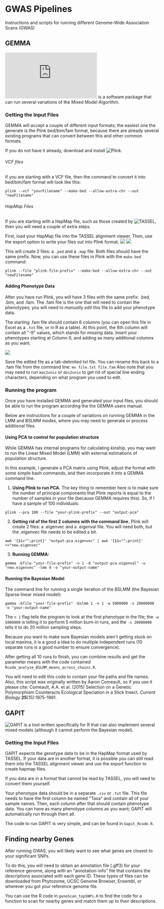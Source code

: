 # GWAS Pipelines
Instructions and scripts for running different Genome-Wide Association Scans (GWAS)

## GEMMA
![GEMMA](http://home.uchicago.edu/xz7/software/GEMMAmanual.pdf) is a
software package that can run several variations of the Mixed Model
Algorithm.

### Getting the Input Files
GEMMA will accept a couple of different input formats; the easiest one
the generate is the Plink bed/bim/fam format, because there are
already several existing programs that can convert between this and
other common formats.

If you do not have it already, download and install
![Plink](http://pngu.mgh.harvard.edu/~purcell/plink/).

###### VCF files
If you are starting with a VCF file, then the command to convert it
into bed/bim/fam format will look like this:

```
plink --vcf "yourFilename" --make-bed --allow-extra-chr --out
"newFilename"
```
###### HapMap Files
If you are starting with a HapMap file, such as those created by
![TASSEL](http://www.maizegenetics.net/tassel), then you will need a
couple of extra steps.

First, load your HapMap file into the TASSEL alignment viewer.  Then,
use the export option to write your files out into Plink format.
<img src=../images/tassel_menu.png/>
<img src=../images/tassel_saveAsplink.png/>

This will create 2 files: a `.ped` and a `.map` file.  Both files
should have the same prefix.  Now, you can use these files in Plink
with the `make-bed` command:

```
plink --file "plink-file-prefix" --make-bed --allow-extra-chr --out
"newFilename"
```

#### Adding Phenotype Data
After you have run Plink, you will have 3 files with the same prefix:
.bed, .bim, and .fam.  The .fam file is the one that will need to
contain the phenotypes; you will need to *manually edit* this file to
add your phenotype data.

The starting .fam file should contain 6 columns (you can open this
file in Excel as a `.txt` file, or in R as a table).  At this point,
the 6th column will contain all "-9" values, which stands for missing
data.  Insert your phenotypes starting at Column 6, and adding as many
additional columns as you want.

<img src=../images/famFile.png/>

Save the edited file as a tab-delimited txt file.  You can rename this
back to a .fam file from the command line: `mv file.txt file.fam`
Also note that you may need to run `mac2unix` or `dos2unix` to get rid
of special line ending characters, depending on what program you used
to edit.

### Running the program
Once you have installed GEMMA and generated your input files, you
should be able to run the program according the the GEMMA users
manual.

Below are instructions for a couple of variations on running GEMMA in
the LMM and BSLMM modes, where you may need to generate or process
additional files.

#### Using PCA to control for population structure
While GEMMA has internal programs for calculating kinship, you may
want to run the Linear Mixed Model (LMM) with external estimations of
population structure.

In this example, I generate a PCA matrix using Plink, adjust the
format with some simple bash commands, and then incorporate it into a
GEMMA command line.

1.  **Using Plink to run PCA.** The key thing to remember here is to
    make sure the number of principal components that Plink reports is
    equal to the number of samples in your file (because GEMMA
    requires this).  So, if I have a sample of 100 individuals:

```
plink --pca 100 --file "your-plink-prefix" --out "output-pca"
```

2.  **Getting rid of the first 2 columns with the command line.**
Plink will create 2 files: a .eigenvec and a .eigenval file.  You will
need both, but the .eigenvec file needs to be edited a bit.
```
awk '{$1="";print}' "output-pca.eigenvec" | awk '{$1="";print}'
>>"new.eigenvec"
```

3.  **Running GEMMA:**
```
gemma -bfile "your-file-prefix" -n 1 -d "output-pca.eigenval" -u
"new.eigenvec" -lmm 4 -o "your-output-name"
```

#### Running the Bayesian Model
The command line for running a single iteration of the BSLMM (the
Bayesian Sparse linear mixed model):
```
gemma -bfile "your-file-prefix" -bslmm 1 -n 1 -w 5000000 -s 20000000
-o "your-output-name"
```

The `n 1` flag tells the program to look at the first phenotype in the
file; the `-w 5000000` is telling it to perform 5 million burn-in
runs, and the `-s 20000000` tells it to do 20 million sampling steps.

Because you want to make sure Bayesian models aren't getting stuck on
local maxima, it is a good a idea to do multiple independent runs (10
separate runs is a good number to ensure convergence).

After getting all 10 runs to finish, you can combine results and get
the parameter means with the code contained
`Rcode_analyze_BSLMM_means_across_chains.R`.

You will need to edit this code to contain your file paths and file
names.  Also, this script was originally written by Aaron Comeault, so
if you use it please cite:
Comeault, A.A. et al. (2015) Selection on a Genetic Polymorphism
Counteracts Ecological Speciation in a Stick Insect. *Current Biology*
**25**(15):1975-1981.

## GAPIT
![GAPIT](http://www.zzlab.net/GAPIT/) is a tool written specifically
for R that can also implement several mixed models (although it cannot
perform the Bayesian model).

### Getting the Input Files
GAPIT expects the genotype data to be in the HapMap format used by
TASSEL.  If your data are in another format, it is possible you can
still read them into the TASSEL alignment viewer and use the export
function to create hapmap files.

If you data are in a format that cannot be read by TASSEL, you will
need to convert them yourself.

Your phenotype data should be in a separate `.csv` or `.txt` file.
This file needs to have the first column be named "Taxa" and contain
all of your sample names.  Then, each column after that should contain
phenotype data.  You can have as many phenotype columns as you want;
GAPIT will automatically run through them all.

The code to run GAPIT is very simple, and can be found in
`Gapit_Rcode.R`.

## Finding nearby Genes
After running GWAS, you will likely want to see what genes are closest
to your significant SNPs.

To do this, you will need to obtain an annotation file (.gff3) for
your reference genome, along with an "annotation-info" file that
contains the descriptions associated with each gene ID.  These types
of files can be downloaded from Phytozome, UCSC Genome Browser,
Ensembl, or wherever you got your reference genome file.

You can use the R code in `geneScan_topSNPs.R` to find the code for a
function to scan for nearby genes and match them up to their descriptions.

